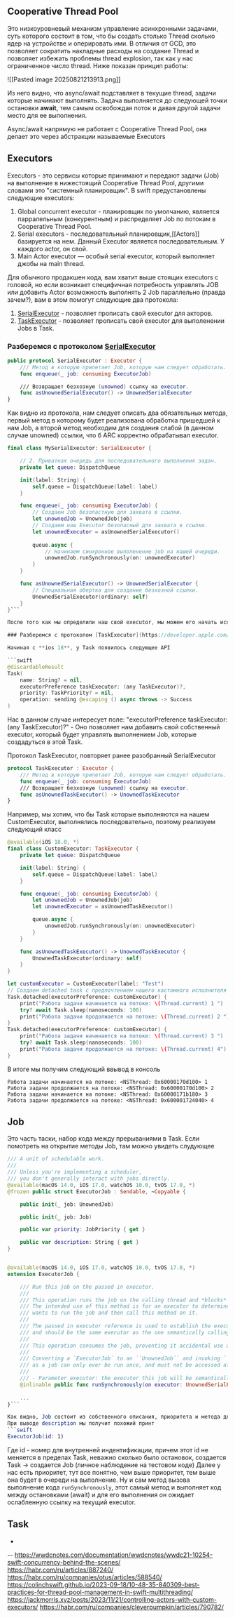 ## Cooperative Thread Pool

Это низкоуровневый механизм управление асинхронными задачами, суть которого состоит в том, что бы создать столько Thread сколько ядер на устройстве и оперировать ими. В отличия от GCD, это позволяет сократить накладные расходы на создание Thread и позволяет избежать проблемы thread explosion, так как у нас ограниченное число thread.
Ниже показан принцип работы:

![[Pasted image 20250821213913.png]]

Из него видно, что async/await подставляет в текущие thread, задачи которые начинают выполнять. Задача выполняется до следующей точки остановки **await**, тем самым освобождая поток и давая другой задачи место для ее выполнения.

Async/await напрямую не работает с Cooperative Thread Pool, она делает это через абстракции называемые Executors
## Executors 

Executors - это сервисы которые принимают и передают задачи (Job) на выполнение в нижестоящий Cooperative Thread Pool, другими словами это "системный планировщик". 
В swift предустановлены следующие executors: 
1. Global concurrent executor - планировщик по умолчанию, является парралельным (конкурентным) и распределяет Job по потокам в Cooperative Thread Pool.
2. Serial executors - последовательный планировщик,[[Actors]] базируется на нем. Данный Executor является последовательным. У каждого actor, он свой.
3. Main Actor executor — особый serial executor, который выполняет джобы на main thread.

Для обычного продакшен кода, вам хватит выше стоящих executors с головой, но если возникает специфичная потребность управлять JOB или добавить Actor возможность выполнять 2 Job параллельно (правда зачем?), вам в этом помогут следующие два протокола: 
1. [SerialExecutor](https://developer.apple.com/documentation/swift/serialexecutor) - позволяет прописать свой executor для акторов. 
2. [TaskExecutor](https://developer.apple.com/documentation/swift/taskexecutor) - позволяет прописать свой executor для выполенении Jobs в Task.

### Разберемся с протоколом [SerialExecutor](https://developer.apple.com/documentation/swift/serialexecutor) 
```swift 
public protocol SerialExecutor : Executor {
	/// Метод в которую прилетает Job, которую нам следует обработать.
    func enqueue(_ job: consuming ExecutorJob)

	/// Возвращает безхозную (unowned) ссылку на executor.
    func asUnownedSerialExecutor() -> UnownedSerialExecutor
}
```
Как видно из протокола, нам следует описать два обязательных метода, первый метод в которому будет реализована обработка пришедшей к нам Job, а второй метод необходим для создания слабой (в данном случае unowned) ссылки, что б ARC корректно обрабатывал executor. 

```swift
final class MySerialExecutor: SerialExecutor {

    // 2. Приватная очередь для последовательного выполнения задач.
    private let queue: DispatchQueue

    init(label: String) {
        self.queue = DispatchQueue(label: label)
    }

    func enqueue(_ job: consuming ExecutorJob) {
        // Создаем Job безопастную для захвата в ссылки.
        let unownedJob = UnownedJob(job)
        // Создаем наш Executor безопасный для захвата в ссылки.
        let unownedExecutor = asUnownedSerialExecutor()
        
        queue.async {
	        // Начинаем синхронное выполенение job на нашей очереди.
            unownedJob.runSynchronously(on: unownedExecutor)
        }
    }

    func asUnownedSerialExecutor() -> UnownedSerialExecutor {
	    // Специальная обертка для создание безхозной ссылки.
        UnownedSerialExecutor(ordinary: self)
    }
}```

После того как мы определили наш свой executor, мы можем его начать использовать в actor. Более подробнее каким образом добавляется executor, в акторы, смотри в разделе [[Actors]].

### Разберемся с протоколом [TaskExecutor](https://developer.apple.com/documentation/swift/taskexecutor)

Начиная с **ios 18**, у Task появилось следующее API

```swift
@discardableResult
Task(
    name: String? = nil,
    executorPreference taskExecutor: (any TaskExecutor)?,
    priority: TaskPriority? = nil,
    operation: sending @escaping () async throws -> Success
)
```
Нас в данном случае интересует поле: "executorPreference taskExecutor: (any TaskExecutor)?" - Оно позволяет нам добавить свой собственный executor, который будет управлять выполнением Job, которые создадуться в этой Task.

Протокол TaskExecutor, повторяет ранее разобранный SerialExecutor
```swift
protocol TaskExecutor : Executor {
	/// Метод в которую прилетает Job, которую нам следует обработать.
    func enqueue(_ job: consuming ExecutorJob)
    /// Возвращает безхозную (unowned) ссылку на executor.
    func asUnownedTaskExecutor() -> UnownedTaskExecutor
}
```

Например, мы хотим, что бы Task которые выполняются на нашем CustomExecutor, выполнялись последовательно, поэтому реализуем следующий класс
```swift
@available(iOS 18.0, *)
final class CustomExecutor: TaskExecutor {
    private let queue: DispatchQueue

    init(label: String) {
        self.queue = DispatchQueue(label: label)
    }

    func enqueue(_ job: consuming ExecutorJob) {
        let unownedJob = UnownedJob(job)
        let unownedExecutor = asUnownedTaskExecutor()

        queue.async {
            unownedJob.runSynchronously(on: unownedExecutor)
        }
    }

    func asUnownedTaskExecutor() -> UnownedTaskExecutor {
        UnownedTaskExecutor(ordinary: self)
    }
}
```

```swift
let customExecutor = CustomExecutor(label: "Test")
// Создаем detached task с предпочтением нашего кастомного исполнителя
Task.detached(executorPreference: customExecutor) {
    print("Работа задачи начинается на потоке: \(Thread.current) 1 ")
    try? await Task.sleep(nanoseconds: 100)
    print("Работа задачи продолжается на потоке: \(Thread.current) 2 ")
}
Task.detached(executorPreference: customExecutor) {
    print("Работа задачи начинается на потоке: \(Thread.current) 3 ")
    try? await Task.sleep(nanoseconds: 100)
    print("Работа задачи продолжается на потоке: \(Thread.current) 4")
}
```
В итоге мы получим следующий ввывод в консоль
```
Работа задачи начинается на потоке: <NSThread: 0x60000170d100> 1 
Работа задачи продолжается на потоке: <NSThread: 0x60000170d100> 2 
Работа задачи начинается на потоке: <NSThread: 0x60000171b180> 3 
Работа задачи продолжается на потоке: <NSThread: 0x600001724040> 4
```
## Job

Это часть таски, набор кода между прерываниями в Task. Если помотреть на открытие методы Job, там можно увидеть слудующее
```swift
/// A unit of schedulable work.
///
/// Unless you're implementing a scheduler,
/// you don't generally interact with jobs directly.
@available(macOS 14.0, iOS 17.0, watchOS 10.0, tvOS 17.0, *)
@frozen public struct ExecutorJob : Sendable, ~Copyable {

    public init(_ job: UnownedJob)

    public init(_ job: Job)

    public var priority: JobPriority { get }

    public var description: String { get }
}


@available(macOS 14.0, iOS 17.0, watchOS 10.0, tvOS 17.0, *)
extension ExecutorJob {

    /// Run this job on the passed in executor.
    ///
    /// This operation runs the job on the calling thread and *blocks* until the job completes.
    /// The intended use of this method is for an executor to determine when and where it
    /// wants to run the job and then call this method on it.
    ///
    /// The passed in executor reference is used to establish the executor context for the job,
    /// and should be the same executor as the one semantically calling the `runSynchronously` method.
    ///
    /// This operation consumes the job, preventing it accidental use after it has been run.
    ///
    /// Converting a `ExecutorJob` to an ``UnownedJob`` and invoking ``UnownedJob/runSynchronously(_:)` on it multiple times is undefined behavior,
    /// as a job can only ever be run once, and must not be accessed after it has been run.
    ///
    /// - Parameter executor: the executor this job will be semantically running on.
    @inlinable public func runSynchronously(on executor: UnownedSerialExecutor)
    
	...   
}```

Как видно, Job состоит из собственного описания, приоритета и метода для его выполнения.
При выводе description мы получит похожий принт
```swift
ExecutorJob(id: 1)
```
Где id - номер для внутренней индентификации, причем этот id не меняется в пределах Task, неважно сколько было остановок, создается Task -> создается Job (личное наблюдение на тестовом коде)
Далее у нас есть приоритет, тут все понятно, чем выше приоритет, тем выше она будет в очереди на выполнение.
Ну и сам метод вызова выполнение кода `runSynchronously`, этот самый метод и выполняет код между остановками (await) и для его выполнения он ожидает ослабленную ссылку на текущий executor.
## Task


-

--
https://wwdcnotes.com/documentation/wwdcnotes/wwdc21-10254-swift-concurrency-behind-the-scenes/
https://habr.com/ru/articles/887240/
https://habr.com/ru/companies/otus/articles/588540/
https://colinchswift.github.io/2023-09-18/10-48-35-840309-best-practices-for-thread-pool-management-in-swift-multithreading/
https://jackmorris.xyz/posts/2023/11/21/controlling-actors-with-custom-executors/
https://habr.com/ru/companies/cleverpumpkin/articles/790782/